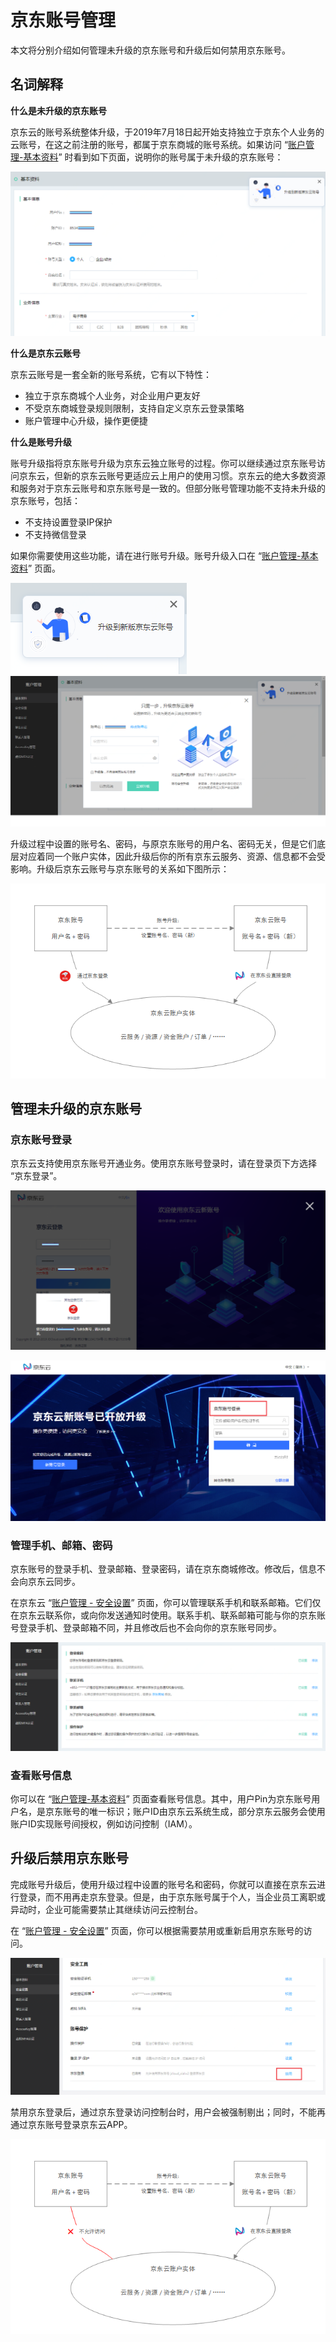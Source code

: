 # 京东账号管理

本文将分别介绍如何管理未升级的京东账号和升级后如何禁用京东账号。

## 名词解释
**什么是未升级的京东账号**

京东云的账号系统整体升级，于2019年7月18日起开始支持独立于京东个人业务的云账号，在这之前注册的账号，都属于京东商城的账号系统。如果访问 “[账户管理-基本资料](https://uc.jdcloud.com/account/basic-info)” 时看到如下页面，说明你的账号属于未升级的京东账号：

![](../../../image/User/Account-Mgmt/jdInfo1.PNG)

**什么是京东云账号**

京东云账号是一套全新的账号系统，它有以下特性：
* 独立于京东商城个人业务，对企业用户更友好
* 不受京东商城登录规则限制，支持自定义京东云登录策略
* 账户管理中心升级，操作更便捷

**什么是账号升级**

账号升级指将京东账号升级为京东云独立账号的过程。你可以继续通过京东账号访问京东云，但新的京东云账号更适应云上用户的使用习惯。京东云的绝大多数资源和服务对于京东云账号和京东账号是一致的。但部分账号管理功能不支持未升级的京东账号，包括：
* 不支持设置登录IP保护
* 不支持微信登录

如果你需要使用这些功能，请在进行账号升级。账号升级入口在 “[账户管理-基本资料](https://uc.jdcloud.com/account/basic-info)” 页面。

![](../../../image/User/Account-Mgmt/uc-upgrade0.PNG)
![](../../../image/User/Account-Mgmt/uc-upgrade1.PNG)

升级过程中设置的账号名、密码，与原京东账号的用户名、密码无关，但是它们底层对应着同一个账户实体，因此升级后你的所有京东云服务、资源、信息都不会受影响。升级后京东云账号与京东账号的关系如下图所示：

![](../../../image/User/Account-Mgmt/relationship.png)

## 管理未升级的京东账号
### 京东账号登录

京东云支持使用京东账号开通业务。使用京东账号登录时，请在登录页下方选择 “京东登录”。

![](../../../image/User/Account-Mgmt/login2-1030.png)

![](../../../image/User/Account-Mgmt/log4.png)

### 管理手机、邮箱、密码

京东账号的登录手机、登录邮箱、登录密码，请在京东商城修改。修改后，信息不会向京东云同步。

在京东云 “[账户管理 - 安全设置](https://uc.jdcloud.com/account/security-settings)” 页面，你可以管理联系手机和联系邮箱。它们仅在京东云联系你，或向你发送通知时使用。联系手机、联系邮箱可能与你的京东账号登录手机、登录邮箱不同，并且修改后也不会向你的京东账号同步。

![](../../../image/User/Account-Mgmt/safe8.PNG)

### 查看账号信息

你可以在 “[账户管理-基本资料](https://uc.jdcloud.com/account/basic-info)” 页面查看账号信息。其中，用户Pin为京东账号用户名，是京东账号的唯一标识；账户ID由京东云系统生成，部分京东云服务会使用账户ID实现账号间授权，例如访问控制（IAM）。

## 升级后禁用京东账号

完成账号升级后，使用升级过程中设置的账号名和密码，你就可以直接在京东云进行登录，而不用再走京东登录。但是，由于京东账号属于个人，当企业员工离职或异动时，企业可能需要禁止其继续访问云控制台。

在 “[账户管理 - 安全设置](https://uc.jdcloud.com/account/security-settings)” 页面，你可以根据需要禁用或重新启用京东账号的访问。

![](../../../image/User/Account-Mgmt/safe9.png)

禁用京东登录后，通过京东登录访问控制台时，用户会被强制剔出；同时，不能再通过京东账号登录京东云APP。

![](../../../image/User/Account-Mgmt/relationship1.png)

